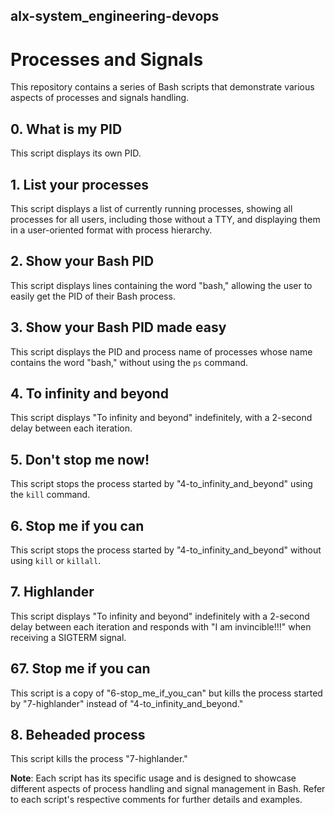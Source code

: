 ## alx-system_engineering-devops
# Processes and Signals

This repository contains a series of Bash scripts that demonstrate various aspects of processes and signals handling.

## 0. What is my PID

This script displays its own PID.

## 1. List your processes

This script displays a list of currently running processes, showing all processes for all users, including those without a TTY, and displaying them in a user-oriented format with process hierarchy.

## 2. Show your Bash PID

This script displays lines containing the word "bash," allowing the user to easily get the PID of their Bash process.

## 3. Show your Bash PID made easy

This script displays the PID and process name of processes whose name contains the word "bash," without using the `ps` command.

## 4. To infinity and beyond

This script displays "To infinity and beyond" indefinitely, with a 2-second delay between each iteration.

## 5. Don't stop me now!

This script stops the process started by "4-to_infinity_and_beyond" using the `kill` command.

## 6. Stop me if you can

This script stops the process started by "4-to_infinity_and_beyond" without using `kill` or `killall`.

## 7. Highlander

This script displays "To infinity and beyond" indefinitely with a 2-second delay between each iteration and responds with "I am invincible!!!" when receiving a SIGTERM signal.

## 67. Stop me if you can

This script is a copy of "6-stop_me_if_you_can" but kills the process started by "7-highlander" instead of "4-to_infinity_and_beyond."

## 8. Beheaded process

This script kills the process "7-highlander."

**Note**: Each script has its specific usage and is designed to showcase different aspects of process handling and signal management in Bash. Refer to each script's respective comments for further details and examples.
